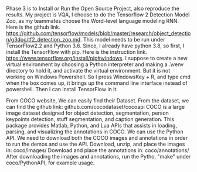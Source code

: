 Phase 3 is to Install or Run the Open Source Project, also reproduce the results.
My project is VQA, I choose to do the Tensorflow 2 Detection Model Zoo, as my teammates choose the Word-level language modeling RNN.
Here is the github link. https://github.com/tensorflow/models/blob/master/research/object_detection/g3doc/tf2_detection_zoo.md.
This model needs to be run under TensorFlow2.2 and Python 3.6.
Since, I already have python 3.8, so first, I install the TensorFlow with pip. Here is the instruction link.
https://www.tensorflow.org/install/pip#windows.
I suppose to create a new virtual environment by choosing a Python interpreter and making a .\venv directory to hold it, and activate the virtual environment.
But it is not working on Windows Powershell.
So I press WindowsKey + R, and type cmd when the box comes up, it brings up the command line interface instead of powershell. Then I can install TensorFlow in it.

From COCO website, We can easily find their Dataset. 
From the dataset, we can find the github link: github.com/cocodataset/cocoapi 
COCO is a large image dataset designed for object detection, segmentation, person keypoints detection, stuff segmentation, and caption generation. This package provides Matlab, Python, and Lua APIs that assists in loading, parsing, and visualizing the annotations in COCO.
We can use the Python API. We need to download both the COCO images and annotations in order to run the demos and use the API.
Download, unzip, and place the images in: coco/images/
Download and place the annotations in: coco/annotations/
After downloading the images and annotations,  run the Pytho, "make" under coco/PythonAPI, for example usage. 
